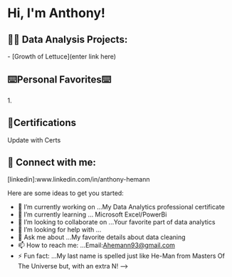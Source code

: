 <h1>Hi, I'm Anthony! 

<h2>👨‍💻 Data Analysis Projects:</h2>
- [Growth of Lettuce](enter link here)


<h2> ⌨️Personal Favorites⌨️ </h2>
1.

<h2> 📜Certifications</h2>
Update with Certs
  
<h2> 🤳 Connect with me:</h2>
[linkedin]:www.linkedin.com/in/anthony-hemann


Here are some ideas to get you started:

- 🔭 I’m currently working on ...My Data Analytics professional certificate
- 🌱 I’m currently learning ... Microsoft Excel/PowerBi
- 👯 I’m looking to collaborate on ...Your favorite part of data analytics
- 🤔 I’m looking for help with ...
- 💬 Ask me about ...My favorite details about data cleaning
- 📫 How to reach me: ...Email:Ahemann93@gmail.com
- ⚡ Fun fact: ...My last name is spelled just like He-Man from Masters Of The Universe but, with an extra N!
-->
